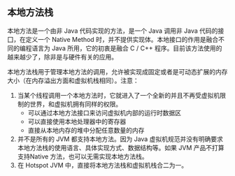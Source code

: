 ## 本地方法栈

本地方法是一个由非 Java 代码实现的方法，是一个 Java 调用非 Java 代码的接囗，在定义一个 Native Method 时，并不提供实现体。本地接口的作用是融合不同的编程语言为 Java 所用，它的初衷是融合 C / C++ 程序。目前该方法使用的越来越少了，除非是与硬件有关的应用。

本地方法栈用于管理本地方法的调用，允许被实现成固定或者是可动态扩展的内存大小（在内存溢出方面和虚拟机栈相同）。注意：

1. 当某个线程调用一个本地方法时，它就进入了一个全新的并且不再受虚拟机限制的世界，和虚拟机拥有同样的权限。
   - 可以通过本地方法接口来访问虚拟机内部的运行时数据区
   - 可以直接使用本地处理器中的寄存器
   - 直接从本地内存的堆中分配任意数量的内存
2. 并不是所有的 JVM 都支持本地方法。因为 Java 虚拟机规范并没有明确要求本地方法栈的使用语言、具体实现方式、数据结构等。如果 JVM 产品不打算支持Native 方法，也可以无需实现本地方法栈。
3. 在 Hotspot JVM 中，直接将本地方法栈和虚拟机栈合二为一。

